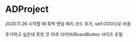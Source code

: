# ADProject

2020.11.26 시작할 때 흑백 랜덤 배치 코드 추가, self.OOO으로 바꿈

추가하고 싶은데 못한 것
10초 타이머/BoardButton 사이즈 조절

